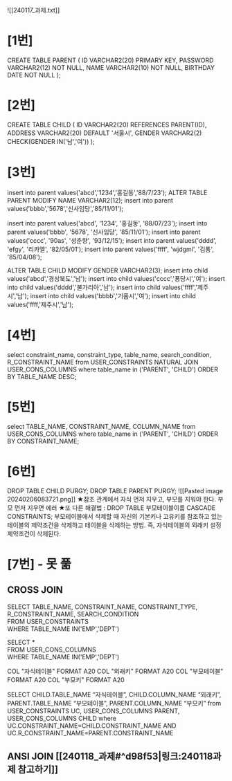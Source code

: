 ![[240117_과제.txt]]
# \[1번]
CREATE TABLE PARENT (
	ID VARCHAR2(20) PRIMARY KEY,
	PASSWORD VARCHAR2(12) NOT NULL,
	NAME VARCHAR2(10) NOT NULL,
	BIRTHDAY DATE NOT NULL
);

# \[2번]
CREATE TABLE CHILD (
	ID VARCHAR2(20) REFERENCES PARENT(ID),
	ADDRESS VARCHAR2(20) DEFAULT '서울시',
	GENDER VARCHAR2(2) CHECK(GENDER IN('남','여'))
);

# \[3번]
insert into parent values('abcd','1234','홍길동','88/7/23');
ALTER TABLE PARENT
MODIFY NAME VARCHAR2(12);
insert into parent values('bbbb','5678','신사임당','85/11/01');

insert into parent values('abcd', '1234', '홍길동', '88/07/23');
insert into parent values('bbbb', '5678', '신사임당', '85/11/01');
insert into parent values('cccc', '90as', '성춘향', '93/12/15');
insert into parent values('dddd', 'efgy', '리카엘', '82/05/01');
insert into parent values('ffff', 'wjdgml', '김풍', '85/04/08');

ALTER TABLE CHILD
MODIFY GENDER VARCHAR2(3);
insert into child values('abcd','경상북도','남');
insert into child values('cccc','퐁당시','여');
insert into child values('dddd','불가리아','남');
insert into child values('ffff','제주시','남');
insert into child values('bbbb','기품시','여');
insert into child values('ffff,'제주시','남');


# \[4번]
select constraint_name, constraint_type, table_name, search_condition, R_CONSTRAINT_NAME
from USER_CONSTRAINTS NATURAL JOIN USER_CONS_COLUMNS
where table_name in ('PARENT', 'CHILD')
ORDER BY TABLE_NAME DESC;

# \[5번]
select TABLE_NAME, CONSTRAINT_NAME, COLUMN_NAME
from USER_CONS_COLUMNS
where table_name in ('PARENT', 'CHILD')
ORDER BY CONSTRAINT_NAME;

# \[6번]
DROP TABLE CHILD PURGY;
DROP TABLE PARENT PURGY;
![[Pasted image 20240206083721.png]]
★참조 관계에서 자식 먼저 지우고, 부모를 지워야 한다. 부모 먼저 지우면 에러
★또 다른 해결법 :
DROP TABLE 부모테이블이름 CASCADE CONSTRAINTS;
부모테이블에서 삭제할 때 자신의 기본키나 고유키를 참조하고 있는 테이블의 제약조건을 삭제하고 테이블을 삭제하는 방법. 즉, 자식테이블의 외래키 설정 제약조건이 삭제된다.

# \[7번] - 못 풂
## CROSS JOIN
SELECT TABLE_NAME, CONSTRAINT_NAME, CONSTRAINT_TYPE, R_CONSTRAINT_NAME, SEARCH_CONDITION							
FROM USER_CONSTRAINTS							
WHERE TABLE_NAME IN('EMP','DEPT')

SELECT *			
FROM USER_CONS_COLUMNS			
WHERE TABLE_NAME IN('EMP','DEPT')

COL "자식테이블" FORMAT A20
COL "외래키" FORMAT A20
COL "부모테이블" FORMAT A20
COL "부모키" FORMAT A20

SELECT CHILD.TABLE_NAME “자식테이블”, CHILD.COLUMN_NAME “외래키”, PARENT.TABLE_NAME “부모테이블”, PARENT.COLUMN_NAME “부모키”
from USER_CONSTRAINTS UC, USER_CONS_COLUMNS PARENT, USER_CONS_COLUMNS CHILD
where UC.CONSTRAINT_NAME=CHILD.CONSTRAINT_NAME
AND UC.R_CONSTRAINT_NAME=PARENT.CONSTRAINT_NAME

## ANSI JOIN [[240118_과제#^d98f53|링크:240118과제 참고하기]]
